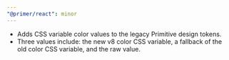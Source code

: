 ```yaml
---
"@primer/react": minor
---
```


- Adds CSS variable color values to the legacy Primitive design tokens.
- Three values include: the new v8 color CSS variable, a fallback of the old color CSS variable, and the raw value.
